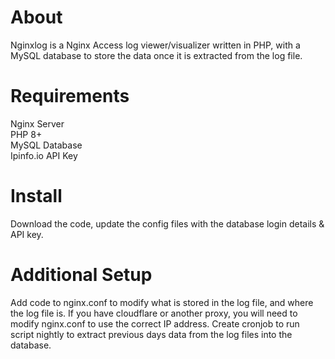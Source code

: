 # About
Nginxlog is a Nginx Access log viewer/visualizer written in PHP, with a MySQL database to store the data once it is extracted from the log file.  
# Requirements
Nginx Server <br />
PHP 8+ <br />
MySQL Database <br />
Ipinfo.io API Key
# Install
Download the code, update the config files with the database login details & API key.
# Additional Setup
Add code to nginx.conf to modify what is stored in the log file, and where the log file is.
If you have cloudflare or another proxy, you will need to modify nginx.conf to use the correct IP address.
Create cronjob to run script nightly to extract previous days data from the log files into the database.
